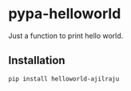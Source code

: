 # pypa-helloworld

Just a function to print hello world.


## Installation


    pip install helloworld-ajilraju

